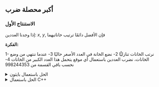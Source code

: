 ## أكبر محصلة ضرب
### الاستنتاج الأول
إذا وجدنا العددين: $x$, $y$, فإن الأفضل دائمًا ترتيب خاناتيهما

**الفكرة:**

1- نرتب الخانات تنازليًّا
2- نضع الخانة في العدد الأصغر حاليًا
3- عندما ننتهي من وضع الخانات، نضرب العددين باستعمال أي موقع يتحمل هذا العدد الكبير من الخانات
4- نحسب باقي القسمة من $998244353$

<details>
  <summary>الحل باستعمال بايثون</summary>

```py
MOD = 998244353

a = list(map(int, input().strip().split()))
a.sort()
a.reverse()
x=0
y=0
for i in a:
    if x < y:
        x *= 10
        x += i
    else:
        y *= 10
        y += i
print((x*y)%MOD)
```

</details>

<details>
  <summary>الحل باستعمال С++</summary>

```cpp
#include <bits/stdc++.h>
using namespace std;

const int MOD = 998244353;

long long strMod(string& s)
{
    long long sum = 0;
    for (int i = 0; i < s.size(); i++)
    {
        sum *= 10;
        sum += s[i] - '0';
        sum %= MOD;
    }
    return sum;
}

int main() {
    vector<int> a;
    string input;
    getline(cin, input);
    stringstream ss(input);
    int num;
    while (ss >> num) {
        a.push_back(num);
    }

    sort(a.begin(), a.end(), greater<int>());

    string x = "", y = "";
    for (int i : a) {
        if (x.size() < y.size() || (x.size() == y.size() && x < y)) {
            x = x + to_string(i);
        }
        else {
            y = y + to_string(i);
        }
    }
    cout << x << endl;
    cout << y << endl;
    long long xx = strMod(x), yy = strMod(y);
    cout << (xx * yy) % MOD;
}
```

</details>